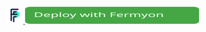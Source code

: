 [<img alt="alt_text" width=40 height=40 src="assets/favicon.png" /> <img width=400 height=40 alt="alt_text" src="assets/deploy-button.svg" />](https://deploy-to-fermyon-z8zzmzwg.fermyon.app?repo=rajatjindal/spin-rust)
